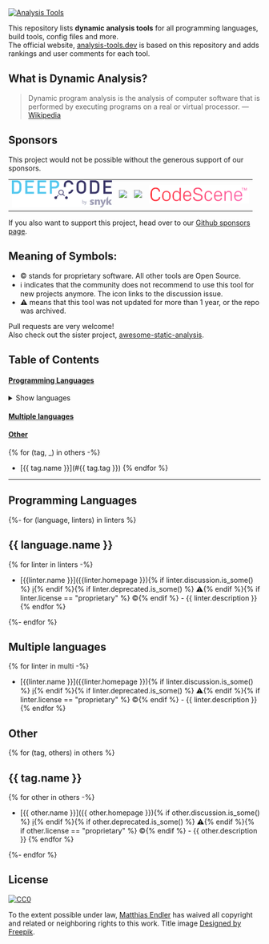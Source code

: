 <!-- 🚨🚨 DON'T EDIT THIS FILE DIRECTLY. Edit `data/tools/` instead. 🚨🚨 -->

 <a href="http://analysis-tools.dev/">
   <img width="400px" alt="Analysis Tools" src="https://raw.githubusercontent.com/analysis-tools-dev/website/master/static/logo.png" />
 </a>

This repository lists **dynamic analysis tools** for all programming languages, build tools, config files and more.  
The official website, [analysis-tools.dev](https://analysis-tools.dev/) is based on this repository and adds rankings and user comments for each tool.

## What is Dynamic Analysis?

> Dynamic program analysis is the analysis of computer software that is performed by executing programs on a real or virtual processor. — [Wikipedia](https://en.wikipedia.org/wiki/Dynamic_program_analysis)
## Sponsors

This project would not be possible without the generous support of our sponsors.

<table>
  <tr>
    <td><a href="https://deepcode.ai"><img width="200px" src="https://raw.githubusercontent.com/analysis-tools-dev/website/master/static/sponsors/deepcode.svg" /></a></td>
    <td><a href="https://deepsource.io/"><img width="200px" src="https://raw.githubusercontent.com/analysis-tools-dev/website/master/static/sponsors/deepsource.png" /></a></td>
    <td><a href="https://pvs-studio.com/"><img height="100px" src="https://raw.githubusercontent.com/analysis-tools-dev/website/master/static/sponsors/pvs-studio.svg" /></a></td>
    <td><a href="https://codescene.io/"><img width="200px" src="https://raw.githubusercontent.com/analysis-tools-dev/website/master/static/sponsors/codescene.png" /></a></td>
  </tr>
</table>

If you also want to support this project, head over to our [Github sponsors page](https://github.com/sponsors/analysis-tools-dev).

## Meaning of Symbols:

- :copyright: stands for proprietary software. All other tools are Open Source.
- :information_source: indicates that the community does not recommend to use this tool for new projects anymore. The icon links to the discussion issue.
- :warning: means that this tool was not updated for more than 1 year, or the repo was archived.

Pull requests are very welcome!  
Also check out the sister project, [awesome-static-analysis](https://github.com/mre/awesome-static-analysis).

## Table of Contents

#### [Programming Languages](#programming-languages-1)

<details>
 <summary>Show languages</summary>
  <!-- Please use HTML syntax here so that it works for Github and mkdocs -->
  <ul>
    {% for (language, _) in linters -%}
      <li><a href="#{{ language.tag }}">{{ language.name }}</a></li>
    {% endfor -%}
  </ul>
</details>

#### [Multiple languages](#multiple-languages-1)

#### [Other](#other-1)

{% for (tag, _) in others -%}
- [{{ tag.name }}](#{{ tag.tag }})
  {% endfor %}

---

## Programming Languages

{%- for (language, linters) in linters %}

<h2 id="{{ language.tag }}">{{ language.name }}</h2>

{% for linter in linters -%}
- [{{linter.name }}]({{linter.homepage }}){% if linter.discussion.is_some() %} [:information_source:](<{{linter.discussion.as_ref().unwrap()}}>){% endif %}{% if linter.deprecated.is_some() %} :warning:{% endif %}{% if linter.license == "proprietary" %} :copyright:{% endif %} - {{ linter.description }}
{% endfor %}

{%- endfor %}

## Multiple languages

{% for linter in multi -%}
- [{{linter.name }}]({{linter.homepage }}){% if linter.discussion.is_some() %} [:information_source:](<{{linter.discussion.as_ref().unwrap()}}>){% endif %}{% if linter.deprecated.is_some() %} :warning:{% endif %}{% if linter.license == "proprietary" %} :copyright:{% endif %} - {{ linter.description }}
{% endfor %}

## Other

{% for (tag, others) in others %}

<h2 id="{{ tag.tag }}">{{ tag.name }}</h2>

{% for other in others -%}
- [{{ other.name }}]({{ other.homepage }}){% if other.discussion.is_some() %} [:information_source:](<{{other.discussion.as_ref().unwrap()}}>){% endif %}{% if other.deprecated.is_some() %} :warning:{% endif %}{% if other.license == "proprietary" %} :copyright:{% endif %} - {{ other.description }}
{% endfor %}

{%- endfor %}

## License

[![CC0](https://i.creativecommons.org/p/zero/1.0/88x31.png)](https://creativecommons.org/publicdomain/zero/1.0/)

To the extent possible under law, [Matthias Endler](https://endler.dev) has waived all copyright and related or neighboring rights to this work.
Title image [Designed by Freepik](http://www.freepik.com).
